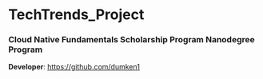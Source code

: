 # TechTrends_Project
### Cloud Native Fundamentals Scholarship Program Nanodegree Program

**Developer**: https://github.com/dumken1 
